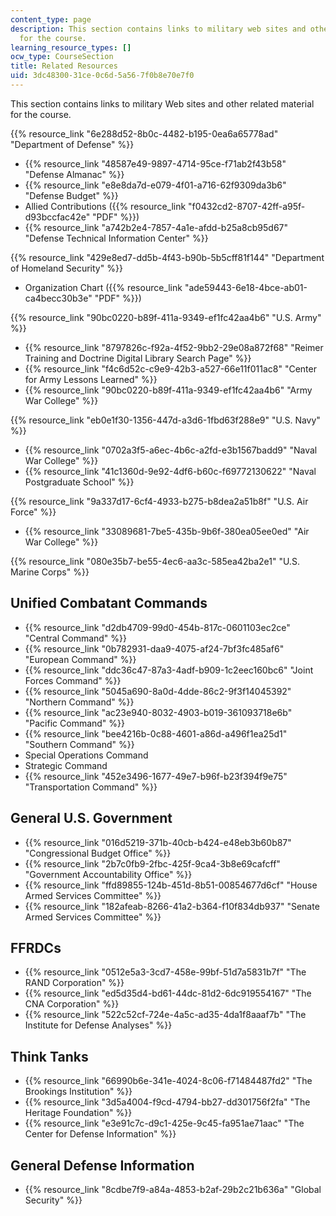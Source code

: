 ```yaml
---
content_type: page
description: This section contains links to military web sites and other related material
  for the course.
learning_resource_types: []
ocw_type: CourseSection
title: Related Resources
uid: 3dc48300-31ce-0c6d-5a56-7f0b8e70e7f0
---
```


This section contains links to military Web sites and other related material for the course.

{{% resource_link "6e288d52-8b0c-4482-b195-0ea6a65778ad" "Department of Defense" %}}

*   {{% resource_link "48587e49-9897-4714-95ce-f71ab2f43b58" "Defense Almanac" %}}
*   {{% resource_link "e8e8da7d-e079-4f01-a716-62f9309da3b6" "Defense Budget" %}}
*   Allied Contributions ({{% resource_link "f0432cd2-8707-42ff-a95f-d93bccfac42e" "PDF" %}})
*   {{% resource_link "a742b2e4-7857-4a1e-afdd-b25a8cb95d67" "Defense Technical Information Center" %}}

{{% resource_link "429e8ed7-dd5b-4f43-b90b-5b5cff81f144" "Department of Homeland Security" %}}

*   Organization Chart ({{% resource_link "ade59443-6e18-4bce-ab01-ca4becc30b3e" "PDF" %}})

{{% resource_link "90bc0220-b89f-411a-9349-ef1fc42aa4b6" "U.S. Army" %}}

*   {{% resource_link "8797826c-f92a-4f52-9bb2-29e08a872f68" "Reimer Training and Doctrine Digital Library Search Page" %}}
*   {{% resource_link "f4c6d52c-c9e9-42b3-a527-66e11f011ac8" "Center for Army Lessons Learned" %}}
*   {{% resource_link "90bc0220-b89f-411a-9349-ef1fc42aa4b6" "Army War College" %}}

{{% resource_link "eb0e1f30-1356-447d-a3d6-1fbd63f288e9" "U.S. Navy" %}}

*   {{% resource_link "0702a3f5-a6ec-4b6c-a2fd-e3b1567badd9" "Naval War College" %}}
*   {{% resource_link "41c1360d-9e92-4df6-b60c-f69772130622" "Naval Postgraduate School" %}}

{{% resource_link "9a337d17-6cf4-4933-b275-b8dea2a51b8f" "U.S. Air Force" %}}

*   {{% resource_link "33089681-7be5-435b-9b6f-380ea05ee0ed" "Air War College" %}}

{{% resource_link "080e35b7-be55-4ec6-aa3c-585ea42ba2e1" "U.S. Marine Corps" %}}

Unified Combatant Commands
--------------------------

*   {{% resource_link "d2db4709-99d0-454b-817c-0601103ec2ce" "Central Command" %}}
*   {{% resource_link "0b782931-daa9-4075-af24-7bf3fc485af6" "European Command" %}}
*   {{% resource_link "ddc36c47-87a3-4adf-b909-1c2eec160bc6" "Joint Forces Command" %}}
*   {{% resource_link "5045a690-8a0d-4dde-86c2-9f3f14045392" "Northern Command" %}}
*   {{% resource_link "ac23e940-8032-4903-b019-361093718e6b" "Pacific Command" %}}
*   {{% resource_link "bee4216b-0c88-4601-a86d-a496f1ea25d1" "Southern Command" %}}
*   Special Operations Command
*   Strategic Command
*   {{% resource_link "452e3496-1677-49e7-b96f-b23f394f9e75" "Transportation Command" %}}

General U.S. Government
-----------------------

*   {{% resource_link "016d5219-371b-40cb-b424-e48eb3b60b87" "Congressional Budget Office" %}}
*   {{% resource_link "2b7c0fb9-2fbc-425f-9ca4-3b8e69cafcff" "Government Accountability Office" %}}
*   {{% resource_link "ffd89855-124b-451d-8b51-00854677d6cf" "House Armed Services Committee" %}}
*   {{% resource_link "182afeab-8266-41a2-b364-f10f834db937" "Senate Armed Services Committee" %}}

FFRDCs
------

*   {{% resource_link "0512e5a3-3cd7-458e-99bf-51d7a5831b7f" "The RAND Corporation" %}}
*   {{% resource_link "ed5d35d4-bd61-44dc-81d2-6dc919554167" "The CNA Corporation" %}}
*   {{% resource_link "522c52cf-724e-4a5c-ad35-4da1f8aaaf7b" "The Institute for Defense Analyses" %}}

Think Tanks
-----------

*   {{% resource_link "66990b6e-341e-4024-8c06-f71484487fd2" "The Brookings Institution" %}}
*   {{% resource_link "3d5a4004-f9cd-4794-bb27-dd301756f2fa" "The Heritage Foundation" %}}
*   {{% resource_link "e3e91c7c-d9c1-425e-9c45-fa951ae71aac" "The Center for Defense Information" %}}

General Defense Information
---------------------------

*   {{% resource_link "8cdbe7f9-a84a-4853-b2af-29b2c21b636a" "Global Security" %}}